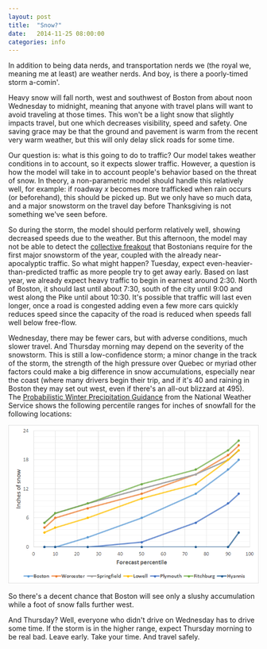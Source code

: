 ```yaml
---
layout: post
title:  "Snow?"
date:   2014-11-25 08:00:00
categories: info
---
```


In addition to being data nerds, and transportation nerds we (the royal we, meaning me at least) are weather nerds.  And boy, is there a poorly-timed storm a-comin'.

Heavy snow will fall north, west and southwest of Boston from about noon Wednesday to midnight, meaning that anyone with travel plans will want to avoid traveling at those times. This won't be a light snow that slightly impacts travel, but one which decreases visibility, speed and safety. One saving grace may be that the ground and pavement is warm from the recent very warm weather, but this will only delay slick roads for some time.

Our question is: what is this going to do to traffic? Our model takes weather conditions in to account, so it expects slower traffic. However, a question is how the model will take in to account people's behavior based on the threat of snow. In theory, a non-parametric model should handle this relatively well, for example: if roadway _x_ becomes more trafficked when rain occurs (or beforehand), this should be picked up. But we only have so much data, and a major snowstorm on the travel day before Thanksgiving is not something we've seen before.

So during the storm, the model should perform relatively well, showing decreased speeds due to the weather. But this afternoon, the model may not be able to detect the [collective freakout][collective freakout] that Bostonians require for the first major snowstorm of the year, coupled with the already near-apocalyptic traffic. So what might happen? Tuesday, expect even-heavier-than-predicted traffic as more people try to get away early. Based on last year, we already expect heavy traffic to begin in earnest around 2:30. North of Boston, it should last until about 7:30, south of the city until 9:00 and west along the Pike until about 10:30. It's possible that traffic will last even longer, once a road is congested adding even a few more cars quickly reduces speed since the capacity of the road is reduced when speeds fall well below free-flow.

Wednesday, there may be fewer cars, but with adverse conditions, much slower travel. And Thursday morning may depend on the severity of the snowstorm. This is still a low-confidence storm; a minor change in the track of the storm, the strength of the high pressure over Quebec or myriad other factors could make a big difference in snow accumulations, especially near the coast (where many drivers begin their trip, and if it's 40 and raining in Boston they may set out west, even if there's an all-out blizzard at 495). The [Probabilistic  Winter Precipitation Guidance][Probabilistic  Winter Precipitation Guidance] from the National Weather Service shows the following percentile ranges for inches of snowfall for the following locations:


<img src='/blog/assets/2014_11_25_snow_percentiles.png'/>
<br/>

So there's a decent chance that Boston will see only a slushy accumulation while a foot of snow falls further west.

And Thursday? Well, everyone who didn't drive on Wednesday has to drive some time. If the storm is in the higher range, expect Thursday morning to be real bad. Leave early. Take your time. And travel safely.

[collective freakout]:      http://www.universalhub.com/french-toast
[Probabilistic  Winter Precipitation Guidance]:      http://www.wpc.ncep.noaa.gov/pwpf/wwd_percentiles.php?ftype=percentiles&fpd=72&ptype=snow
